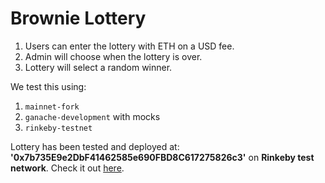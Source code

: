 # Brownie Lottery

1. Users can enter the lottery with ETH on a USD fee.
2. Admin will choose when the lottery is over.
3. Lottery will select a random winner.

We test this using:
1. `mainnet-fork`
2. `ganache-development` with mocks
3. `rinkeby-testnet`

Lottery has been tested and deployed at: **'0x7b735E9e2DbF41462585e690FBD8C617275826c3'** on **Rinkeby test network**.
Check it out [here](https://rinkeby.etherscan.io/address/0x7b735E9e2DbF41462585e690FBD8C617275826c3).
